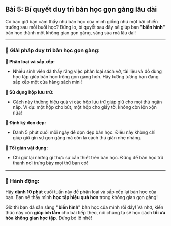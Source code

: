 ## Bài 5: Bí quyết duy trì bàn học gọn gàng lâu dài

Có bao giờ bạn cảm thấy như bàn học của mình giống như một bãi chiến trường sau mỗi buổi học? Đừng lo, bí quyết sau đây sẽ giúp bạn **"biến hình"** bàn học thành một không gian gọn gàng, sáng sủa mà lâu dài!

---

### 📌 Giải pháp duy trì bàn học gọn gàng:

**🔹 Phân loại và sắp xếp:**
- Nhiều sinh viên đã thấy rằng việc phân loại sách vở, tài liệu và đồ dùng học tập giúp bàn học trông gọn gàng hơn. Hãy tưởng tượng bạn đang sắp xếp một cửa hàng sách mini!

**🔹 Sử dụng hộp lưu trữ:**
- Cách này thường hiệu quả vì các hộp lưu trữ giúp giữ cho mọi thứ ngăn nắp. Ví dụ: một hộp cho bút, một hộp cho giấy tờ, không còn lộn xộn nữa!

**🔹 Định kỳ dọn dẹp:**
- Dành 5 phút cuối mỗi ngày để dọn dẹp bàn học. Điều này không chỉ giúp giữ gìn sự gọn gàng mà còn là cách thư giãn nhẹ nhàng.

**🔹 Tối giản vật dụng:**
- Chỉ giữ lại những gì thực sự cần thiết trên bàn học. Đừng để bàn học trở thành nơi trưng bày mọi thứ bạn có!

---

### 🚀 Hành động:

Hãy **dành 10 phút** cuối tuần này để phân loại và sắp xếp lại bàn học của bạn. Bạn sẽ thấy mình **học tập hiệu quả hơn** trong không gian gọn gàng!

Giờ thì bạn đã sẵn sàng **"biến hình"** bàn học của mình rồi đấy! Và nhớ, kiến thức này còn **giúp ích lắm** cho bài tiếp theo, nơi chúng ta sẽ học cách **tối ưu hóa không gian học tập**. Đừng bỏ lỡ nhé!